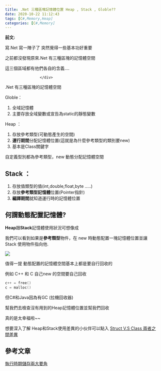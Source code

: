 ```yaml
---
title: .Net 三種區塊記憶體位置 Heap , Stack , Globle??
date: 2020-10-22 11:12:43
tags: [C#,Memory,Heap]
categories: [C#,Memory]
---
```



**前文:**

寫.Net 寫一陣子了 突然覺得一些基本功好重要

之前都沒發現原來.Net 有三種區塊的記憶體空間

這三個區域都有他們各自的含義....

                    </div>

.Net 有三種區塊的記憶體空間

Globle：

1. 全域記憶體
2. 主要存放全域變數或宣告為static的靜態變數

Heap ：

1. 存放參考類型(可動態產生的空間)
2. **運行期間**分配記憶體位置(這就是為什麼參考類型的類別要new)
3. 基本是Class關鍵字

自定義型別都為參考類型，new 動態分配記憶體空間

## Stack ：

1. 存放值類型的值(int,double,float,byte .....)
2. 存放**參考類型記憶體**位置(Pointer指針)
3. **編譯期間**就知道運行時的記憶體位置

## 何謂動態配置記憶體?

**Heap**跟**Stack**記憶體使用狀況可想像成

我們可以看到如果是**參考類型**物件，在 new 時動態配置一塊記憶體位置並讓 Stack 使用物件指向他.

![](https://dotblogsfile.blob.core.windows.net/user/%E4%B9%9D%E6%A1%83/dc60b613-5aab-4031-b07e-ba95b3eb8c59/1519278342_30764.png)

值得一提 動態配置的記憶體空間基本上都是要自行回收的

例如 C++ 和 C 自己new 的空間要自己回收

```c
c++ = free()
c = malloc()
```

但C#和Java因為有GC (拉機回收器)

幫我們去檢查沒有用到的Heap記憶體位置並幫我們回收

真的是太幸福啦~~

想要深入了解 Heap和Stack使用差異的小伙伴可以點入 [Struct V.S Class 兩者之間差異](https://dotblogs.com.tw/daniel/2018/02/22/135011)

## 參考文章

[執行時期儲存兩大要角](http://antrash.pixnet.net/blog/post/70456505-stack-vs-heap%EF%BC%9A%E5%9F%B7%E8%A1%8C%E6%99%82%E6%9C%9F%E5%84%B2%E5%AD%98%E5%85%A9%E5%A4%A7%E8%A6%81%E8%A7%92)

